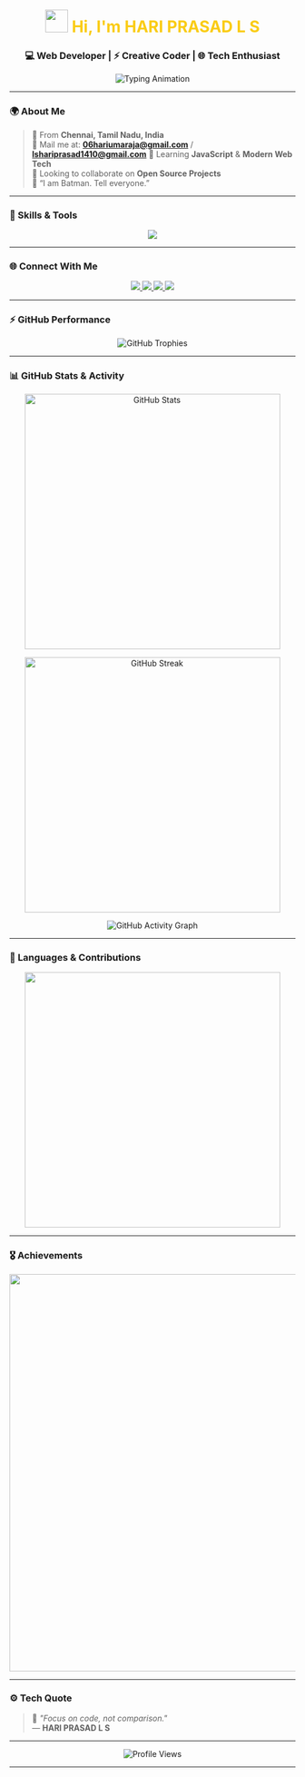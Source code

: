 <h1 align="center">
  <img src="https://user-images.githubusercontent.com/18350557/176309783-0785949b-9127-417c-8b55-ab5a4333674e.gif" width="40px">
  <span style="color:#facc15;">Hi, I'm HARI PRASAD L S</span>  
</h1>

<h3 align="center">💻 Web Developer | ⚡ Creative Coder | 🌐 Tech Enthusiast</h3>

<p align="center">
  <img src="https://readme-typing-svg.herokuapp.com?font=Fira+Code&size=22&pause=1000&color=FACC15&center=true&vCenter=true&width=600&lines=Code.+Create.+Conquer.;Crafting+Cool+Web+Experiences;Building+With+Purpose+🚀;I+Am+Batman+🦇" alt="Typing Animation" />
</p>

---

### 🌍 About Me  

> 📍 From **Chennai, Tamil Nadu, India**  
> 📧 Mail me at: **[06hariumaraja@gmail.com](mailto:06hariumaraja@gmail.com)**  / **[lshariprasad1410@gmail.com](mailto:lshariprasad1410@gmail.com)** 
> 🌱 Learning **JavaScript** & **Modern Web Tech**  
> 🤝 Looking to collaborate on **Open Source Projects**  
> 🦇 “I am Batman. Tell everyone.”  

---

### 🧠 Skills & Tools  

<p align="center">
  <img src="https://skillicons.dev/icons?i=html,css,js,c,python,git,github,vscode,arduino,docker" />
</p>

---

### 🌐 Connect With Me  

<p align="center">
  <a href="https://github.com/lshariprasad" target="_blank">
    <img src="https://img.shields.io/badge/GitHub-0D1117?style=for-the-badge&logo=github&logoColor=white" />
  </a>
  <a href="https://x.com/ls_hariprasad" target="_blank">
    <img src="https://img.shields.io/badge/Twitter-0D1117?style=for-the-badge&logo=twitter&logoColor=1DA1F2" />
  </a>
  <a href="https://www.linkedin.com/in/lshariprasad1410" target="_blank">
    <img src="https://img.shields.io/badge/LinkedIn-0D1117?style=for-the-badge&logo=linkedin&logoColor=0A66C2" />
  </a>
  <a href="https://www.threads.net/@ls_hariprasad" target="_blank">
    <img src="https://img.shields.io/badge/Threads-0D1117?style=for-the-badge&logo=threads&logoColor=white" />
  </a>
</p>

---

### ⚡ GitHub Performance  

<p align="center">
  <img src="https://github-profile-trophy.vercel.app/?username=lshariprasad&theme=onedark&row=1&column=6&no-frame=true&margin-w=10&margin-h=10" alt="GitHub Trophies" />
</p>

---

### 📊 GitHub Stats & Activity  

<p align="center">  
  <img src="https://github-readme-stats.vercel.app/api?username=lshariprasad&show_icons=true&hide_border=true&bg_color=000000&title_color=facc15&text_color=ffffff&icon_color=f97316" width="450px" alt="GitHub Stats" />  
</p>  

<p align="center">  
  <img src="https://github-readme-streak-stats.herokuapp.com/?user=lshariprasad&hide_border=true&background=000000&stroke=ffffff&ring=facc15&fire=facc15&currStreakNum=ffffff&currStreakLabel=facc15&sideNums=ffffff&sideLabels=ffffff&dates=ffffff" width="450px" alt="GitHub Streak" />  
</p>  

<p align="center">  
  <img src="https://github-readme-activity-graph.vercel.app/graph?username=lshariprasad&bg_color=000000&color=facc15&line=f97316&point=ffffff&area=true&hide_border=true" alt="GitHub Activity Graph" />  
</p>  

---

### 🚀 Languages & Contributions  

<p align="center">  
  <img src="https://github-readme-stats.vercel.app/api/top-langs/?username=lshariprasad&layout=compact&bg_color=000000&title_color=facc15&text_color=ffffff&hide_border=true" width="450px" />  
</p>  

---

### 🎖️ Achievements  

<p align="center">
  <img src="https://github-profile-summary-cards.vercel.app/api/cards/profile-details?username=lshariprasad&theme=github_dark" width="700px" />
</p>

---

### ⚙️ Tech Quote  

> 💬 *"Focus on code, not comparison."*  
> — **HARI PRASAD L S**

---

<p align="center">
  <img src="https://komarev.com/ghpvc/?username=lshariprasad&style=for-the-badge&color=facc15" alt="Profile Views" />
</p>

---
